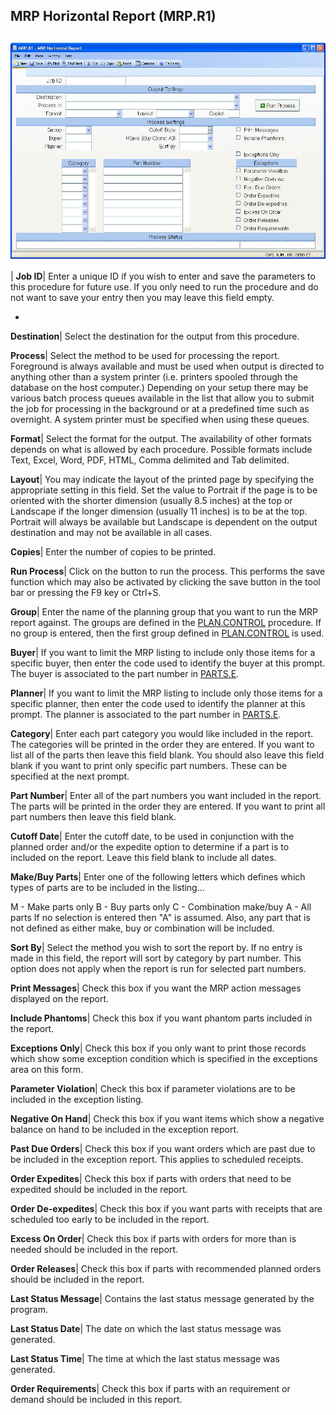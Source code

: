 ## MRP Horizontal Report (MRP.R1)
<PageHeader />

##

![](./MRP-R1-1.jpg)

| **Job ID**|  Enter a unique ID if you wish to enter and save the parameters
to this procedure for future use. If you only need to run the procedure and do
not want to save your entry then you may leave this field empty.

-  
**Destination**|  Select the destination for the output from this procedure.

**Process**|  Select the method to be used for processing the report.
Foreground is always available and must be used when output is directed to
anything other than a system printer (i.e. printers spooled through the
database on the host computer.) Depending on your setup there may be various
batch process queues available in the list that allow you to submit the job
for processing in the background or at a predefined time such as overnight. A
system printer must be specified when using these queues.

**Format**|  Select the format for the output. The availability of other
formats depends on what is allowed by each procedure. Possible formats include
Text, Excel, Word, PDF, HTML, Comma delimited and Tab delimited.

**Layout**|  You may indicate the layout of the printed page by specifying the
appropriate setting in this field. Set the value to Portrait if the page is to
be oriented with the shorter dimension (usually 8.5 inches) at the top or
Landscape if the longer dimension (usually 11 inches) is to be at the top.
Portrait will always be available but Landscape is dependent on the output
destination and may not be available in all cases.

**Copies**|  Enter the number of copies to be printed.

**Run Process**|  Click on the button to run the process. This performs the
save function which may also be activated by clicking the save button in the
tool bar or pressing the F9 key or Ctrl+S.

**Group**|  Enter the name of the planning group that you want to run the MRP
report against. The groups are defined in the [PLAN.CONTROL](../PLAN-CONTROL/README.md)
procedure. If no group is entered, then the first group defined in
[PLAN.CONTROL](../PLAN-CONTROL/README.md) is used.

**Buyer**|  If you want to limit the MRP listing to include only those items
for a specific buyer, then enter the code used to identify the buyer at this
prompt. The buyer is associated to the part number in [PARTS.E](../PARTS-E/README.md).

**Planner**|  If you want to limit the MRP listing to include only those items
for a specific planner, then enter the code used to identify the planner at
this prompt. The planner is associated to the part number in
[PARTS.E](../PARTS-E/README.md).

**Category**|  Enter each part category you would like included in the report.
The categories will be printed in the order they are entered. If you want to
list all of the parts then leave this field blank. You should also leave this
field blank if you want to print only specific part numbers. These can be
specified at the next prompt.

**Part Number**|  Enter all of the part numbers you want included in the
report. The parts will be printed in the order they are entered. If you want
to print all part numbers then leave this field blank.

**Cutoff Date**|  Enter the cutoff date, to be used in conjunction with the
planned order and/or the expedite option to determine if a part is to included
on the report. Leave this field blank to include all dates.

**Make/Buy Parts**|  Enter one of the following letters which defines which
types of parts are to be included in the listing...

M - Make parts only
B - Buy parts only
C - Combination make/buy
A - All parts
If no selection is entered then "A" is assumed. Also, any part that is not
defined as either make, buy or combination will be included.

**Sort By**|  Select the method you wish to sort the report by. If no entry is
made in this field, the report will sort by category by part number. This
option does not apply when the report is run for selected part numbers.

**Print Messages**|  Check this box if you want the MRP action messages
displayed on the report.

**Include Phantoms**|  Check this box if you want phantom parts included in
the report.

**Exceptions Only**|  Check this box if you only want to print those records
which show some exception condition which is specified in the exceptions area
on this form.

**Parameter Violation**|  Check this box if parameter violations are to be
included in the exception listing.

**Negative On Hand**|  Check this box if you want items which show a negative
balance on hand to be included in the exception report.

**Past Due Orders**|  Check this box if you want orders which are past due to
be included in the exception report. This applies to scheduled receipts.

**Order Expedites**|  Check this box if parts with orders that need to be
expedited should be included in the report.

**Order De-expedites**|  Check this box if you want parts with receipts that
are scheduled too early to be included in the report.

**Excess On Order**|  Check this box if parts with orders for more than is
needed should be included in the report.

**Order Releases**|  Check this box if parts with recommended planned orders
should be included in the report.

**Last Status Message**|  Contains the last status message generated by the
program.

**Last Status Date**|  The date on which the last status message was
generated.

**Last Status Time**|  The time at which the last status message was
generated.

**Order Requirements**|  Check this box if parts with an requirement or demand
should be included in this report.


<badge text= "Version 8.10.57 " vertical="middle" />

<PageFooter />
